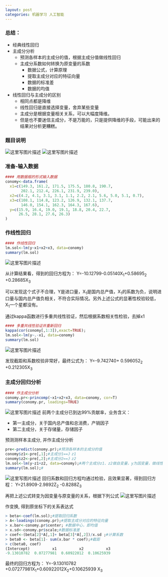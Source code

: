 ```yaml
---
layout: post
categories: 机器学习 人工智能
---
```


### 总结：
- 经典线性回归
- 主成分分析
    - 预测各样本的主成分的值，根据主成分值做线性回归
    - 主成分系数如何转换为原变量的系数
        - 数据公式，计算原理
        - 提取主成分对应的特征向量
        - 数据的标准差
        - 数据的均值
- 线性回归与主成分的区别
    - 相同点都是降维
    - 线性回归是直接选择变量，舍弃某些变量
    - 主成分是根据变量相关关系，可以大幅度降维。
    - 但是也不要迷信主成分，不是万能的，只是提供降维的手段，可能出来的结果对分析更糟糕。
  
### 题目说明
![这里写图片描述](https://imgconvert.csdnimg.cn/aHR0cDovL2ltZy5ibG9nLmNzZG4ubmV0LzIwMTUwNzEyMjI1NjIyNzgy)
![这里写图片描述](https://imgconvert.csdnimg.cn/aHR0cDovL2ltZy5ibG9nLmNzZG4ubmV0LzIwMTUwNzEyMjI1NjM2NDA1)
### 准备-输入数据
```R
#### 用数据框的形式输入数据
conomy<-data.frame(
  x1=c(149.3, 161.2, 171.5, 175.5, 180.8, 190.7, 
       202.1, 212.4, 226.1, 231.9, 239.0),
  x2=c(4.2, 4.1, 3.1, 3.1, 1.1, 2.2, 2.1, 5.6, 5.0, 5.1, 0.7),
  x3=c(108.1, 114.8, 123.2, 126.9, 132.1, 137.7, 
       146.0, 154.1, 162.3, 164.3, 167.6),
  y=c(15.9, 16.4, 19.0, 19.1, 18.8, 20.4, 22.7, 
      26.5, 28.1, 27.6, 26.3)
)
```

### 作线性回归
```R
#### 作线性回归
lm.sol<-lm(y~x1+x2+x3, data=conomy)
summary(lm.sol)
```
![这里写图片描述](https://imgconvert.csdnimg.cn/aHR0cDovL2ltZy5ibG9nLmNzZG4ubmV0LzIwMTUwNzEyMjEzMzQ0NjMz)

从计算结果看，得到的回归方程为：
Y=-10.12799-0.05140X<sub>1</sub>+0.58695<sub>2</sub> +0.28685X<sub>3</sub> 

可以发现这个式子不合理，Y是进口量，X<sub>1</sub>是国内总产值，X<sub>1</sub>的系数为负，说明进口量与国内总产值负相关，不符合实际情况。另外上述公式的显著性校验较低，X<sub>1</sub>一个星都没有。

通过kappa函数进行多重共线性验证，然后根据系数相关性检验，去掉x1
```R
#### 多重共线性验证并重新回归
kappa(cor(conomy[,1:3]),exact=TRUE);
lm.sol<-lm(y~.-x1, data=conomy)
summary(lm.sol)
```
![这里写图片描述](https://imgconvert.csdnimg.cn/aHR0cDovL2ltZy5ibG9nLmNzZG4ubmV0LzIwMTUwNzEyMjE0MzEyODM1)

发现截距和系数校验非常好，最终公式为：
Y=-9.742740+ 0.596052<sub>2</sub> +0.212305X<sub>3</sub>

### 主成分回归分析
```R
#### 作主成分分析
conomy.pr<-princomp(~x1+x2+x3, data=conomy, cor=T)
summary(conomy.pr, loadings=TRUE)
```
![这里写图片描述](https://imgconvert.csdnimg.cn/aHR0cDovL2ltZy5ibG9nLmNzZG4ubmV0LzIwMTUwNzEyMjIzNzE5ODM4)
前两个主成分已到达99%贡献率，业务含义：
- 第一主成分，关于国内总产值和总消费，产销因子
- 第二主成分，关于存储量，存储因子

预测测样本主成分, 并作主成分分析
```R
pre<-predict(conomy.pr);#预测各样本的主成分的值
conomy$z1<-pre[,1];#主成分1==》z1
conomy$z2<-pre[,2];#主成分2==》z2
lm.sol<-lm(y~z1+z2, data=conomy);#两个主成分z1、z2做自变量，y为因变量，做线性回归
summary(lm.sol);#
```
![这里写图片描述](https://imgconvert.csdnimg.cn/aHR0cDovL2ltZy5ibG9nLmNzZG4ubmV0LzIwMTUwNzEyMjI0MjUxMDQ2)
回归系数和回归方程均通过检验，且效果显著，得到回归方程：
Y=21.8909-2.9892Z<sub>2</sub> -0.8288Z<sub>3</sub>

再把上述公式转变为因变量与原变量的关系，根据下列公式
![这里写图片描述](https://imgconvert.csdnimg.cn/aHR0cDovL2ltZy5ibG9nLmNzZG4ubmV0LzIwMTUwNzEyMjI0NjU4Mzk0)

作变换, 得到原坐标下的关系表达式
```R
> beta<-coef(lm.sol);#提取回归系数 
> A<-loadings(conomy.pr);#提取主成分对应的特征向量
> x.bar<-conomy.pr$center; #数据中心，即均值
> x.sd<-conomy.pr$scale;#数据标准差
> coef<-(beta[2]*A[,1]+ beta[3]*A[,2])/x.sd ;#计算系数
> beta0 <- beta[1]- sum(x.bar * coef);#截距
> c(beta0, coef)
(Intercept)          x1          x2          x3 
-9.13010782  0.07277981  0.60922012  0.10625939 
```
最终的回归方程为：
Y=-9.13010782 +0.07277981X<sub>1</sub>+0.60922012X<sub>2</sub>+0.10625939 X<sub>3</sub>
